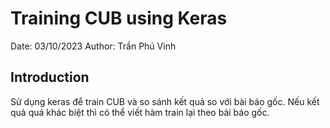 # Training CUB using Keras

Date: 03/10/2023
Author: Trần Phú Vinh

## Introduction

Sử dụng keras để train CUB và so sánh kết quả so với bài báo gốc. Nếu kết quả quá khác biệt thì có thể viết hàm train lại theo bài báo gốc.
